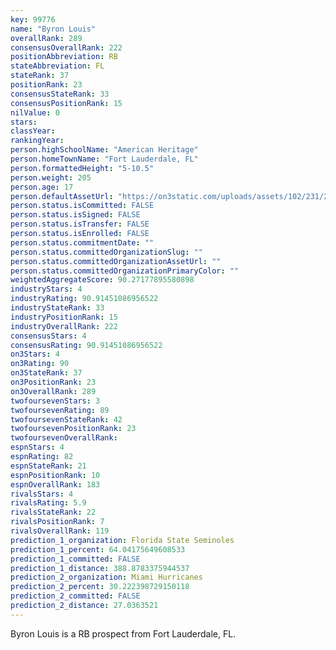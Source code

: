 ```yaml
---
key: 99776
name: "Byron Louis"
overallRank: 289
consensusOverallRank: 222
positionAbbreviation: RB
stateAbbreviation: FL
stateRank: 37
positionRank: 23
consensusStateRank: 33
consensusPositionRank: 15
nilValue: 0
stars: 
classYear: 
rankingYear: 
person.highSchoolName: "American Heritage"
person.homeTownName: "Fort Lauderdale, FL"
person.formattedHeight: "5-10.5"
person.weight: 205
person.age: 17
person.defaultAssetUrl: "https://on3static.com/uploads/assets/102/231/231102.jpg"
person.status.isCommitted: FALSE
person.status.isSigned: FALSE
person.status.isTransfer: FALSE
person.status.isEnrolled: FALSE
person.status.commitmentDate: ""
person.status.committedOrganizationSlug: ""
person.status.committedOrganizationAssetUrl: ""
person.status.committedOrganizationPrimaryColor: ""
weightedAggregateScore: 90.27177895580898
industryStars: 4
industryRating: 90.91451086956522
industryStateRank: 33
industryPositionRank: 15
industryOverallRank: 222
consensusStars: 4
consensusRating: 90.91451086956522
on3Stars: 4
on3Rating: 90
on3StateRank: 37
on3PositionRank: 23
on3OverallRank: 289
twofoursevenStars: 3
twofoursevenRating: 89
twofoursevenStateRank: 42
twofoursevenPositionRank: 23
twofoursevenOverallRank: 
espnStars: 4
espnRating: 82
espnStateRank: 21
espnPositionRank: 10
espnOverallRank: 183
rivalsStars: 4
rivalsRating: 5.9
rivalsStateRank: 22
rivalsPositionRank: 7
rivalsOverallRank: 119
prediction_1_organization: Florida State Seminoles
prediction_1_percent: 64.04175649608533
prediction_1_committed: FALSE
prediction_1_distance: 388.8783375944537
prediction_2_organization: Miami Hurricanes
prediction_2_percent: 30.222398729150118
prediction_2_committed: FALSE
prediction_2_distance: 27.0363521
---
```

Byron Louis is a RB prospect from Fort Lauderdale, FL.